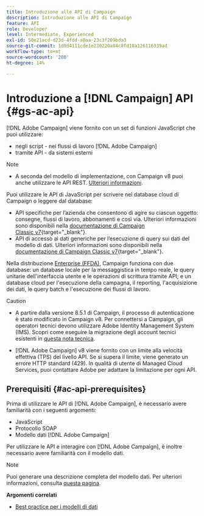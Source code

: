 ```yaml
---
title: Introduzione alle API di Campaign
description: Introduzione alle API di Campaign
feature: API
role: Developer
level: Intermediate, Experienced
exl-id: 50e21acd-d23d-4fdd-a8aa-23c3f209bda3
source-git-commit: 1d9d4111cde1e230220a04c8fd10a126116339ad
workflow-type: tm+mt
source-wordcount: '280'
ht-degree: 14%

---
```


# Introduzione a [!DNL Campaign] API {#gs-ac-api}

[!DNL Adobe Campaign] viene fornito con un set di funzioni JavaScript che puoi utilizzare:

* negli script - nei flussi di lavoro [!DNL Adobe Campaign]
* tramite API - da sistemi esterni

>[!NOTE]
>
>* A seconda del modello di implementazione, con Campaign v8 puoi anche utilizzare le API REST. [Ulteriori informazioni](../dev/api/get-started-apis.md).


Puoi utilizzare le API di JavaScript per scrivere nel database cloud di Campaign o leggere dal database:

* API specifiche per l’azienda che consentono di agire su ciascun oggetto: consegne, flussi di lavoro, abbonamenti e così via. Ulteriori informazioni sono disponibili nella [documentazione di Campaign Classic v7](https://experienceleague.adobe.com/docs/campaign-classic/using/configuring-campaign-classic/api/business-oriented-apis.html?lang=it){target="_blank"}.
* API di accesso ai dati generiche per l’esecuzione di query sui dati del modello di dati. Ulteriori informazioni sono disponibili nella [documentazione di Campaign Classic v7](https://experienceleague.adobe.com/docs/campaign-classic/using/configuring-campaign-classic/api/data-oriented-apis.html?lang=it){target="_blank"}.

Nella distribuzione [Enterprise (FFDA)](../architecture/enterprise-deployment.md), Campaign funziona con due database: un database locale per la messaggistica in tempo reale, le query unitarie dell&#39;interfaccia utente e le operazioni di scrittura tramite API; e un database cloud per l&#39;esecuzione della campagna, il reporting, l&#39;acquisizione dei dati, le query batch e l&#39;esecuzione dei flussi di lavoro.

>[!CAUTION]
>
>* A partire dalla versione 8.5.1 di Campaign, il processo di autenticazione è stato modificato in Campaign v8. Per connettersi a Campaign, gli operatori tecnici devono utilizzare Adobe Identity Management System (IMS). Scopri come eseguire la migrazione degli account tecnici esistenti in [questa nota tecnica](../../technotes/upgrades/ims-migration.md).
>
>* [!DNL Adobe Campaign] v8 viene fornito con un limite alla velocità effettiva (TPS) del livello API. Se si supera il limite, viene generato un errore HTTP standard (429). In qualità di utente di Managed Cloud Services, puoi contattare Adobe per adattare la limitazione per ogni API.
> 

## Prerequisiti {#ac-api-prerequisites}

Prima di utilizzare le API di [!DNL Adobe Campaign], è necessario avere familiarità con i seguenti argomenti:

* JavaScript
* Protocollo SOAP
* Modello dati [!DNL Adobe Campaign]

Per utilizzare le API e interagire con [!DNL Adobe Campaign], è inoltre necessario avere familiarità con il modello dati.

>[!NOTE]
>Puoi generare una descrizione completa del modello dati. Per ulteriori informazioni, consulta [questa pagina](datamodel.md).


**Argomenti correlati**

* [Best practice per i modelli di dati](datamodel-best-practices.md)
